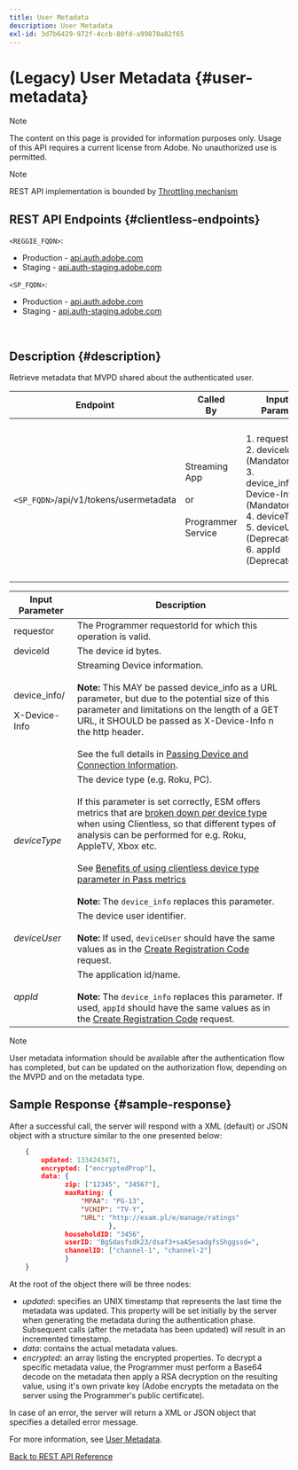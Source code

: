 ```yaml
---
title: User Metadata
description: User Metadata
exl-id: 3d7b6429-972f-4ccb-80fd-a99870a02f65
---
```

# (Legacy) User Metadata {#user-metadata}

>[!NOTE]
>
>The content on this page is provided for information purposes only. Usage of this API requires a current license from Adobe. No unauthorized use is permitted.

>[!NOTE]
>
> REST API implementation is bounded by [Throttling mechanism](/help/authentication/integration-guide-programmers/throttling-mechanism.md)

## REST API Endpoints {#clientless-endpoints}

`<REGGIE_FQDN>`:

* Production - [api.auth.adobe.com](http://api.auth.adobe.com/)
* Staging - [api.auth-staging.adobe.com](http://api.auth-staging.adobe.com/)

`<SP_FQDN>`:

* Production - [api.auth.adobe.com](http://api.auth.adobe.com/)
* Staging - [api.auth-staging.adobe.com](http://api.auth-staging.adobe.com/)

</br>

## Description {#description}

Retrieve metadata that MVPD shared about the authenticated user.

  
| Endpoint | Called  </br>By | Input   </br>Params | HTTP  </br>Method | Response | HTTP  </br>Response |
| --- | --- | --- | --- | --- | --- |
| `<SP_FQDN>`/api/v1/tokens/usermetadata | Streaming App</br></br>or</br></br>Programmer Service | 1.  requestor</br>2.  deviceId (Mandatory)</br>3.  device_info/X-Device-Info (Mandatory)</br>4.  deviceType</br>5.  deviceUser (Deprecated)</br>6.  appId (Deprecated) | GET | XML or JSON containing user metadata or error details if unsuccessful. | 200 - Success<p>404 - No metadata found<p>412 - Invalid AuthN Token (e.g., expired token) |

  
| Input Parameter              | Description                                                                                                                                                                                                                                                                                                                                                                                                                                                                                                                                                                                                                                                     |
|------------------------------|-----------------------------------------------------------------------------------------------------------------------------------------------------------------------------------------------------------------------------------------------------------------------------------------------------------------------------------------------------------------------------------------------------------------------------------------------------------------------------------------------------------------------------------------------------------------------------------------------------------------------------------------------------------------|
| requestor                    | The Programmer requestorId for which this operation is valid.                                                                                                                                                                                                                                                                                                                                                                                                                                                                                                                                                                                                   |
| deviceId                     | The device id bytes.                                                                                                                                                                                                                                                                                                                                                                                                                                                                                                                                                                                                                                            |
| device_info/<p>X-Device-Info | Streaming Device information.</br></br> **Note:** This MAY be passed device_info as a URL parameter, but due to the potential size of this parameter and limitations on the length of a GET URL, it SHOULD be passed as X-Device-Info n the http header. </br></br> See the full details in [Passing Device and Connection Information](/help/authentication/integration-guide-programmers/legacy/client-information/passing-client-information-device-connection-and-application.md).                                                                                                                                                                                                    |
| _deviceType_                 | The device type (e.g. Roku, PC).</br></br> If this parameter is set correctly, ESM offers metrics that are [broken down per device type](/help/authentication/integration-guide-programmers/features-premium/esm/entitlement-service-monitoring-overview.md#progr-filter-metrics) when using Clientless, so that different types of analysis can be performed for e.g. Roku, AppleTV, Xbox etc.</br></br> See [Benefits of using clientless device type parameter in Pass metrics](/help/authentication/integration-guide-programmers/legacy/notes-technical/benefits-of-using-the-clientless-devicetype-parameter-in-pass-metrics.md) </br></br> **Note:** The `device_info` replaces this parameter. |
| _deviceUser_                 | The device user identifier.</br></br> **Note:** If used, `deviceUser` should have the same values as in the [Create Registration Code](/help/authentication/integration-guide-programmers/legacy/rest-api-v1/apis/registration-code-request.md) request.                                                                                                                                                                                                                                                                                                                                                                                                        |
| _appId_                      | The application id/name. </br></br> **Note:** The `device_info` replaces this parameter. If used, `appId` should have the same values as in the [Create Registration Code](/help/authentication/integration-guide-programmers/legacy/rest-api-v1/apis/registration-code-request.md) request.                                                                                                                                                                                                                                                                                                                                                                    |

>[!NOTE] 
> 
>User metadata information should be available after the authentication flow has completed, but can be updated on the authorization flow, depending on the MVPD and on the metadata type.




## Sample Response {#sample-response}

After a successful call, the server will respond with a XML (default) or JSON object with a structure similar to the one presented below:


```JSON 
    {
        updated: 1334243471,
        encrypted: ["encryptedProp"],
        data: {
              zip: ["12345", "34567"],
              maxRating: { 
                  "MPAA": "PG-13",
                  "VCHIP": "TV-Y", 
                  "URL": "http://exam.pl/e/manage/ratings"
                         },
              householdID: "3456",
              userID: "BgSdasfsdk23/dsaf3+saASesadgfsShggssd=",
              channelID: ["channel-1", "channel-2"]
              }
    }
```

At the root of the object there will be three nodes:

* *updated*: specifies an UNIX timestamp that represents the last time the metadata was updated. This property will be set initially by the server when generating the metadata during the authentication phase. Subsequent calls (after the metadata has been updated) will result in an incremented timestamp.
* *data*: contains the actual metadata values.
* *encrypted*: an array listing the encrypted properties. To decrypt a specific metadata value, the Programmer must perform a Base64 decode on the metadata then apply a RSA decryption on the resulting value, using it's own private key (Adobe encrypts the metadata on the server using the Programmer's public certificate).

In case of an error, the server will return a XML or JSON object that specifies a detailed error message.

For more information, see [User Metadata](/help/authentication/integration-guide-programmers/features-standard/entitlements/user-metadata-feature.md).

[Back to REST API Reference](/help/authentication/integration-guide-programmers/legacy/rest-api-v1/rest-api-reference.md)
